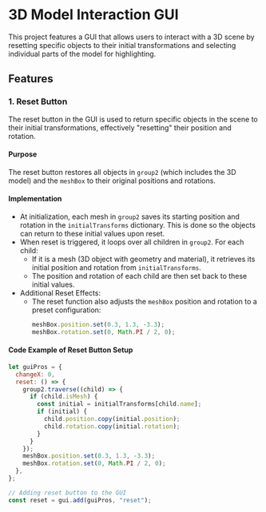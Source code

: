 # 3D Model Interaction GUI

This project features a GUI that allows users to interact with a 3D scene by resetting specific objects to their initial transformations and selecting individual parts of the model for highlighting.

## Features

### 1. Reset Button

The reset button in the GUI is used to return specific objects in the scene to their initial transformations, effectively "resetting" their position and rotation.

#### Purpose
The reset button restores all objects in `group2` (which includes the 3D model) and the `meshBox` to their original positions and rotations.

#### Implementation
- At initialization, each mesh in `group2` saves its starting position and rotation in the `initialTransforms` dictionary. This is done so the objects can return to these initial values upon reset.
- When reset is triggered, it loops over all children in `group2`. For each child:
  - If it is a mesh (3D object with geometry and material), it retrieves its initial position and rotation from `initialTransforms`.
  - The position and rotation of each child are then set back to these initial values.
- Additional Reset Effects:
  - The reset function also adjusts the `meshBox` position and rotation to a preset configuration:
    ```javascript
    meshBox.position.set(0.3, 1.3, -3.3);
    meshBox.rotation.set(0, Math.PI / 2, 0);
    ```

#### Code Example of Reset Button Setup

```javascript
let guiPros = {
  changeX: 0,
  reset: () => {
    group2.traverse((child) => {
      if (child.isMesh) {
        const initial = initialTransforms[child.name];
        if (initial) {
          child.position.copy(initial.position);
          child.rotation.copy(initial.rotation);
        }
      }
    });
    meshBox.position.set(0.3, 1.3, -3.3);
    meshBox.rotation.set(0, Math.PI / 2, 0);
  },
};

// Adding reset button to the GUI
const reset = gui.add(guiPros, "reset");

